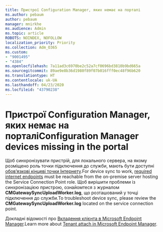 ```yaml
---
title: Пристрої Configuration Manager, яких немає на порталі
ms.author: pebaum
author: pebaum
manager: mnirkhe
ms.audience: Admin
ms.topic: article
ROBOTS: NOINDEX, NOFOLLOW
localization_priority: Priority
ms.collection: Adm_O365
ms.custom:
- "9001495"
- "4384"
ms.openlocfilehash: 7a11ad3c6970be2c52a7cf0696bd3810b9bd665a
ms.sourcegitcommit: 89ae9e8b36d1980f89f07b016fff0ec48f96b620
ms.translationtype: HT
ms.contentlocale: uk-UA
ms.lasthandoff: 04/23/2020
ms.locfileid: "43790238"
---
```

# <a name="configuration-manager-devices-missing-in-the-portal"></a><span data-ttu-id="9aae9-102">Пристрої Configuration Manager, яких немає на порталі</span><span class="sxs-lookup"><span data-stu-id="9aae9-102">Configuration Manager devices missing in the portal</span></span>

<span data-ttu-id="9aae9-103">Щоб синхронізувати пристрій, для локального сервера, на якому розміщено роль точки підключення до служби, мають бути доступні [обов’язкові кінцеві точки Інтернету](https://docs.microsoft.com/configmgr/tenant-attach/device-sync-actions#internet-endpoints).</span><span class="sxs-lookup"><span data-stu-id="9aae9-103">For device sync to work, [required internet endpoints](https://docs.microsoft.com/configmgr/tenant-attach/device-sync-actions#internet-endpoints) must be reachable from the on-premise server hosting the Service Connection Point role.</span></span> <span data-ttu-id="9aae9-104">Щоб вирішити проблеми із синхронізацією пристрою, ознайомтеся з журналом **CMGatewaySyncUploadWorker.log**, що розташований у точці підключення до служби.</span><span class="sxs-lookup"><span data-stu-id="9aae9-104">To troubleshoot device sync, please review the **CMGatewaySyncUploadWorker.log** located on the service connection point.</span></span>

<span data-ttu-id="9aae9-105">Докладні відомості про [Вкладення клієнта в Microsoft Endpoint Manager](https://docs.microsoft.com/configmgr/tenant-attach/).</span><span class="sxs-lookup"><span data-stu-id="9aae9-105">Learn more about [Tenant attach in Microsoft Endpoint Manager](https://docs.microsoft.com/configmgr/tenant-attach/).</span></span>
